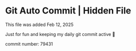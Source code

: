 # Git Auto Commit | Hidden File

This file was added Feb 12, 2025

Just for fun and keeping my daily git commit active 🤪

commit number: 79431
